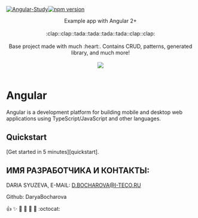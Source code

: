 [![Angular-Study](https://img.shields.io/badge/Angular-Study-Pink)](https://github.com/DaryaBocharova/angularStudy)[![npm version](https://badge.fury.io/js/%40angular%2Fcore.svg)](https://www.npmjs.com)

 <p align="center">
    Example app with Angular 2+
    <br>
    <br>
    :clap::clap::tada::tada::tada::tada::clap::clap:
    <br>
    <br>
    Base project made with much :heart:. Contains CRUD, patterns, generated library, and much more!
    <br>
    <br>
    <img src="https://media.giphy.com/media/l1J9uqrrdc8B3aa6A/giphy.gif"/>
    <br>
    <br>
  </p>
</p>

# Angular

Angular is a development platform for building mobile and desktop web applications using TypeScript/JavaScript and other languages.

## Quickstart

[Get started in 5 minutes][quickstart].


## ИМЯ РАЗРАБОТЧИКА И КОНТАКТЫ:

DARIA SYUZEVA, E-MAIL: D.BOCHAROVA@I-TECO.RU

Github: DaryaBocharova


:+1: :sparkles: :camel: :tada: :rocket: :metal: :octocat: 
```
